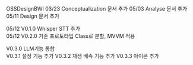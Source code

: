 OSSDesignBWI
03/23 Conceptualization 문서 추가
05/03 Analyse 문서 추가
05/11 Design 문서 추가

05/12 V0.1.0 Whisper STT 추가  
05/12 V0.2.0 기존 프로토타입 Class로 분할, MVVM 적용  

V0.3.0 LLM기능 통합  
V0.3.1 설정 기능 추가 
V0.3.2 재생 배속 기능 추가 
V0.3.3 아이콘 추가 